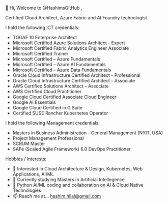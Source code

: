 👋 Hi, Welcome to @HashimsGitHub ,

Certified Cloud Architect, Azure Fabric and AI Foundry technologist.  

I hold the following ICT credentials:  
 - TOGAF 10 Enterprise Architect
 - Microsoft Certified Azure Solutions Architect - Expert
 - Microsoft Certified Fabric Analytics Engineer Associate
 - Microsoft Certified Trainer
 - Microsoft Certified – Azure Fundamentals
 - Microsoft Certified – Azure AI Fundamentals
 - Microsoft Certified – Azure Data Fundamentals
 - Oracle Cloud Infrastructure Certified Architect - Professional
 - Oracle Cloud Infrastructure Certified Architect - Associate
 - AWS Certified Solutions Architect – Associate
 - AWS Certified Cloud Practitioner
 - Google Cloud Certified Associate Cloud Engineer
 - Google AI Essentials 
 - Google Cloud Certified in G Suite
 - Certified SUSE Rancher Kubernetes Operator
 
I hold the following Management credentials:
 - Masters in Business Administration - General Management (NYIT, USA)
 - Project Management Professional
 - SCRUM Master
 - SAFe (Scaled Agile Framework) 6.0 DevOps Practitioner

Hobbies / Interests:
- 👀 Interested in Cloud Architecture & Design, Kubernetes, Web Applications, AI/ML
- 🌱 Currently studying Masters in Artificial Intellegence 
- 💞️ Python AI/ML coding and collaboration on AI & Cloud Native Technologies 
- 📫 Reach me at... hashim.hilal@gmail.com

<!---
HashimsGitHub/HashimsGitHub is a ✨ special ✨ repository because its `README.md` (this file) appears on your GitHub profile.
You can click the Preview link to take a look at your changes.
--->
